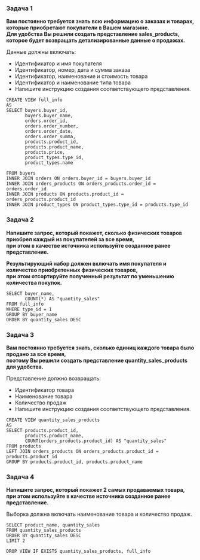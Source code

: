 ### Задача 1

**Вам постоянно требуется знать всю информацию о заказах и товарах, которые приобретают покупатели в Вашем магазине.  
Для удобства Вы решили создать представление sales_products, которое будет возвращать детализированные данные о продажах.**  

Данные должны включать:  

* Идентификатор и имя покупателя  
* Идентификатор, номер, дата и сумма заказа  
* Идентификатор, наименование и стоимость товара  
* Идентификатор и наименование типа товара  
* Напишите инструкцию создания соответствующего представления.  

```
CREATE VIEW full_info
AS
SELECT buyers.buyer_id,
       buyers.buyer_name,
       orders.order_id,
       orders.order_number,
       orders.order_date,
       orders.order_summa,
       products.product_id,
       products.product_name,
       products.price,
       product_types.type_id,
       product_types.name

FROM buyers
INNER JOIN orders ON orders.buyer_id = buyers.buyer_id
INNER JOIN orders_products ON orders_products.order_id = orders.order_id
INNER JOIN products ON products.product_id = orders_products.product_id
INNER JOIN product_types ON product_types.type_id = products.type_id
```

### Задача 2

**Напишите запрос, который покажет, сколько физических товаров приобрел каждый из покупателей за все время,  
при этом в качестве источника используйте созданное ранее представление.**

**Результирующий набор должен включать имя покупателя и количество приобретенных физических товаров,  
при этом отсортируйте полученный результат по уменьшению количества покупок.**  

``` 
SELECT buyer_name,
       COUNT(*) AS "quantity_sales"
FROM full_info
WHERE type_id = 1
GROUP BY buyer_name
ORDER BY quantity_sales DESC
```

### Задача 3

**Вам постоянно требуется знать, сколько единиц каждого товара было продано за все время,  
поэтому Вы решили создать представление quantity_sales_products для удобства.**  

Представление должно возвращать:  

* Идентификатор товара  
* Наименование товара  
* Количество продаж  
* Напишите инструкцию создания соответствующего представления.  

```
CREATE VIEW quantity_sales_products
AS
SELECT products.product_id,
       products.product_name,
       COUNT(orders_products.product_id) AS "quantity_sales"
FROM products
LEFT JOIN orders_products ON orders_products.product_id = products.product_id
GROUP BY products.product_id, products.product_name
```

### Задача 4

**Напишите запрос, который покажет 2 самых продаваемых товара,  
при этом используйте в качестве источника созданное ранее представление.**  

Выборка должна включать наименование товара и количество продаж.  

``` 
SELECT product_name, quantity_sales
FROM quantity_sales_products
ORDER BY quantity_sales DESC
LIMIT 2
```

`DROP VIEW IF EXISTS quantity_sales_products, full_info`